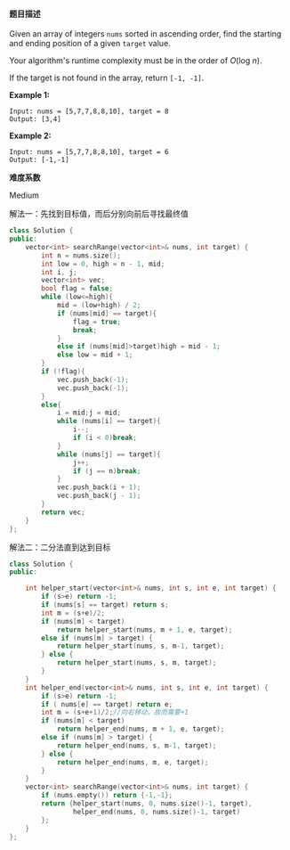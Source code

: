 #### **题目描述**
Given an array of integers `nums` sorted in ascending order, find the starting and ending position of a given `target` value.

Your algorithm's runtime complexity must be in the order of *O*(log *n*).

If the target is not found in the array, return `[-1, -1]`.

**Example 1:**

```
Input: nums = [5,7,7,8,8,10], target = 8
Output: [3,4]
```

**Example 2:**

```
Input: nums = [5,7,7,8,8,10], target = 6
Output: [-1,-1]
```

**难度系数**  

Medium

解法一：先找到目标值，而后分别向前后寻找最终值

```c++
class Solution {
public:
    vector<int> searchRange(vector<int>& nums, int target) {
        int n = nums.size();
        int low = 0, high = n - 1, mid;
        int i, j;
        vector<int> vec;
        bool flag = false;
        while (low<=high){
            mid = (low+high) / 2;
            if (nums[mid] == target){
                flag = true;
                break;
            }
            else if (nums[mid]>target)high = mid - 1;
            else low = mid + 1;             
        }
        if (!flag){
            vec.push_back(-1);
            vec.push_back(-1);
        }
        else{
            i = mid;j = mid;
            while (nums[i] == target){
                i--;
                if (i < 0)break;
            }
            while (nums[j] == target){
                j++;
                if (j == n)break;                 
            }
            vec.push_back(i + 1);
            vec.push_back(j - 1);
        }
        return vec;
    }
};
```

解法二：二分法直到达到目标

```c++
class Solution {
public:

    int helper_start(vector<int>& nums, int s, int e, int target) {
        if (s>e) return -1;
        if (nums[s] == target) return s;
        int m = (s+e)/2;
        if (nums[m] < target)
            return helper_start(nums, m + 1, e, target);
        else if (nums[m] > target) {
            return helper_start(nums, s, m-1, target);
        } else {
            return helper_start(nums, s, m, target);
        }
    }
    int helper_end(vector<int>& nums, int s, int e, int target) {
        if (s>e) return -1;
        if ( nums[e] == target) return e;
        int m = (s+e+1)/2;//向右移动，故而需要+1
        if (nums[m] < target)
            return helper_end(nums, m + 1, e, target);
        else if (nums[m] > target) {
            return helper_end(nums, s, m-1, target);
        } else {
            return helper_end(nums, m, e, target);
        }
    }
    vector<int> searchRange(vector<int>& nums, int target) {
        if (nums.empty()) return {-1,-1};
        return {helper_start(nums, 0, nums.size()-1, target),
                helper_end(nums, 0, nums.size()-1, target)
        };
    }
};
```

